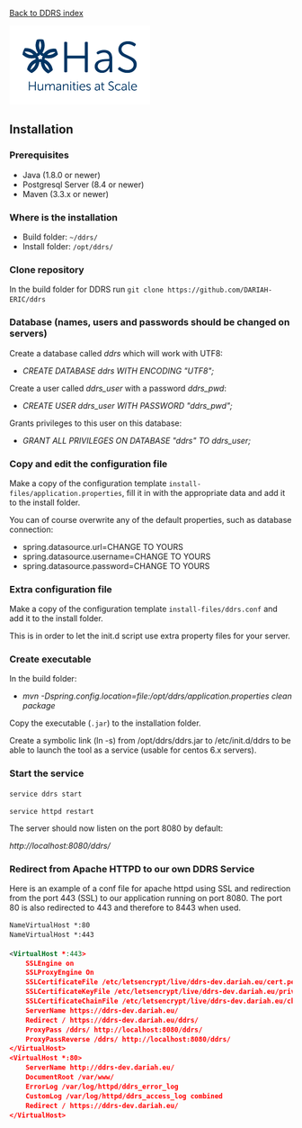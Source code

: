 [Back to DDRS index](index.md)

![Humanities at Scale](contents/HaS_Logo_klein.png)

## Installation
### Prerequisites
* Java (1.8.0  or newer)
* Postgresql Server (8.4 or newer)
* Maven (3.3.x or newer)

### Where is the installation
* Build folder: ```~/ddrs/```
* Install folder: ```/opt/ddrs/```

### Clone repository
In the build folder for DDRS run
```git clone https://github.com/DARIAH-ERIC/ddrs```

### Database (names, users and passwords should be changed on servers)
Create a database called *ddrs* which will work with UTF8:

* *CREATE DATABASE ddrs WITH ENCODING "UTF8";*

Create a user called *ddrs_user* with a password *ddrs_pwd*:

* *CREATE USER ddrs_user WITH PASSWORD "ddrs_pwd";*

Grants privileges to this user on this database:

* *GRANT ALL PRIVILEGES ON DATABASE "ddrs" TO ddrs_user;*

### Copy and edit the configuration file
Make a copy of the configuration template ``install-files/application.properties``, fill it in with the appropriate data and add it to the install folder.

You can of course overwrite any of the default properties, such as database connection:
* spring.datasource.url=CHANGE TO YOURS
* spring.datasource.username=CHANGE TO YOURS
* spring.datasource.password=CHANGE TO YOURS

### Extra configuration file
Make a copy of the configuration template ``install-files/ddrs.conf`` and add it to the install folder.

This is in order to let the init.d script use extra property files for your server.

### Create executable
In the build folder:

* *mvn -Dspring.config.location=file:/opt/ddrs/application.properties clean package*

Copy the executable (```.jar```) to the installation folder.

Create a symbolic link (ln -s) from /opt/ddrs/ddrs.jar to /etc/init.d/ddrs to be able to launch the tool as a service (usable for centos 6.x servers).

### Start the service
```service ddrs start```

```service httpd restart```

The server should now listen on the port 8080 by default:

*http://localhost:8080/ddrs/*

### Redirect from Apache HTTPD to our own DDRS Service
Here is an example of a conf file for apache httpd using SSL and redirection from the port 443 (SSL) to our application running on port 8080.
The port 80 is also redirected to 443 and therefore to 8443 when used.


```xml
NameVirtualHost *:80
NameVirtualHost *:443

<VirtualHost *:443>
    SSLEngine on
    SSLProxyEngine On
    SSLCertificateFile /etc/letsencrypt/live/ddrs-dev.dariah.eu/cert.pem
    SSLCertificateKeyFile /etc/letsencrypt/live/ddrs-dev.dariah.eu/privkey.pem
    SSLCertificateChainFile /etc/letsencrypt/live/ddrs-dev.dariah.eu/chain.pem
    ServerName https://ddrs-dev.dariah.eu/
    Redirect / https://ddrs-dev.dariah.eu/ddrs/
    ProxyPass /ddrs/ http://localhost:8080/ddrs/
    ProxyPassReverse /ddrs/ http://localhost:8080/ddrs/
</VirtualHost>
<VirtualHost *:80>
    ServerName http://ddrs-dev.dariah.eu/
    DocumentRoot /var/www/
    ErrorLog /var/log/httpd/ddrs_error_log
    CustomLog /var/log/httpd/ddrs_access_log combined
    Redirect / https://ddrs-dev.dariah.eu/
</VirtualHost>
```